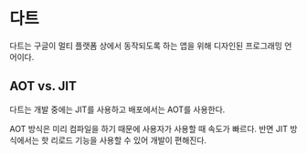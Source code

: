 # 다트

다트는 구글이 멀티 플랫폼 상에서 동작되도록 하는 앱을 위해 디자인된 프로그래밍 언어이다.

## AOT vs. JIT

다트는 개발 중에는 JIT를 사용하고 배포에서는 AOT를 사용한다.

AOT 방식은 미리 컴파일을 하기 때문에 사용자가 사용할 때 속도가 빠르다. 반면 JIT 방식에서는 핫 리로드 기능을 사용할 수 있어 개발이 편해진다.